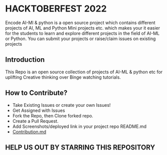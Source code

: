 
# HACKTOBERFEST 2022

Encode AI-Ml & python is a open source project which contains different projects of AI, ML and Python Mini projects etc. which makes your it easier for the students to learn and explore different projects in the field of AI-ML or Python. You can submit your projects or raise/claim issues on existing projects


## Introduction

This Repo is an open source collection of projects of AI-ML & python etc for uplifting Creative thinking over Binge watching tutorials.


## How to Contribute?

- Take Existing Issues or create your own Issues!
- Get Assigned with Issues
- Fork the Repo, then Clone forked repo.
- Create a Pull Request.
- Add Screenshots/deployed link in your project repo README.md
- [Contribution.md](https://github.com/Encode-PDEU/AI-ML_Encode_HF2022/blob/main/CONTRIBUTING.md)


## HELP US OUT BY STARRING THIS REPOSITORY
